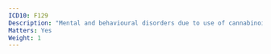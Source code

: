 ```yaml
---
ICD10: F129
Description: "Mental and behavioural disorders due to use of cannabinoids: Unspecified mental and behavioural disorder"
Matters: Yes
Weight: 1
---
```

